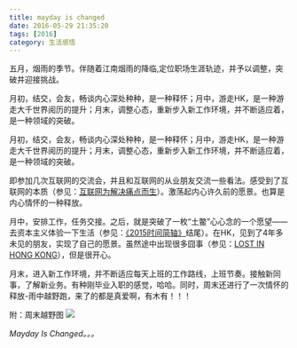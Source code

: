 ```yaml
---
title: mayday is changed
date: 2016-05-29 21:35:20
tags: [2016]
category: 生活感悟
---
```

五月，烟雨的季节。伴随着江南烟雨的降临,定位职场生涯轨迹，并予以调整，突破并迎接挑战。

月初，结交，会友，畅谈内心深处种种，是一种释怀；月中，游走HK，是一种游走大千世界阅历的提升；月末，调整心态，重新步入新工作环境，并不断适应着，是一种领域的突破。

<!--more-->

月初，结交，会友，畅谈内心深处种种，是一种释怀；月中，游走HK，是一种游走大千世界阅历的提升；月末，调整心态，重新步入新工作环境，并不断适应着，是一种领域的突破。


即参加几次互联网的交流会，并且和互联网的从业朋友交流一些看法。感受到了互联网的本质（参见：[互联网为解决痛点而生](http://alanzhang.me/2016/04/16/%E4%BA%92%E8%81%94%E7%BD%91%E4%B8%BA%E8%A7%A3%E5%86%B3%E7%97%9B%E7%82%B9%E8%80%8C%E7%94%9F/)）。激荡起内心许久前的愿景。也算是内心情怀的一种释放。

月中，安排工作，任务交接。之后，就是突破了一枚“土鳖”心心念的一个愿望——去资本主义体验一下生活（参见：[《2015时间简轴》](http://alanzhang.me/2016/01/02/2015%E6%97%B6%E9%97%B4%E7%AE%80%E8%BD%B4/)结尾）。在HK，见到了4年多未见的朋友，实现了自己的愿景。虽然途中出现很多囧事（参见：[LOST IN HONG KONG](http://alanzhang.me/2016/05/23/lost-in-hong-kong/)），但是很开心。

月末，进入新工作环境，并不断适应每天上班的工作路线，上班节奏。接触新同事，了解新业务。有种刚毕业入职的感觉，哈哈。同时，周末还进行了一次情怀的释放-雨中越野跑，来了的都是真爱啊，有木有！！！

附：周末越野图
![](http://of7369y0i.bkt.clouddn.com/2016/05/29/%E6%8D%95%E8%8E%B7.JPG)

*Mayday Is Changed。。。*
